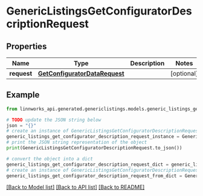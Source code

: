 # GenericListingsGetConfiguratorDescriptionRequest


## Properties

Name | Type | Description | Notes
------------ | ------------- | ------------- | -------------
**request** | [**GetConfiguratorDataRequest**](GetConfiguratorDataRequest.md) |  | [optional] 

## Example

```python
from linnworks_api.generated.genericlistings.models.generic_listings_get_configurator_description_request import GenericListingsGetConfiguratorDescriptionRequest

# TODO update the JSON string below
json = "{}"
# create an instance of GenericListingsGetConfiguratorDescriptionRequest from a JSON string
generic_listings_get_configurator_description_request_instance = GenericListingsGetConfiguratorDescriptionRequest.from_json(json)
# print the JSON string representation of the object
print(GenericListingsGetConfiguratorDescriptionRequest.to_json())

# convert the object into a dict
generic_listings_get_configurator_description_request_dict = generic_listings_get_configurator_description_request_instance.to_dict()
# create an instance of GenericListingsGetConfiguratorDescriptionRequest from a dict
generic_listings_get_configurator_description_request_from_dict = GenericListingsGetConfiguratorDescriptionRequest.from_dict(generic_listings_get_configurator_description_request_dict)
```
[[Back to Model list]](../README.md#documentation-for-models) [[Back to API list]](../README.md#documentation-for-api-endpoints) [[Back to README]](../README.md)


